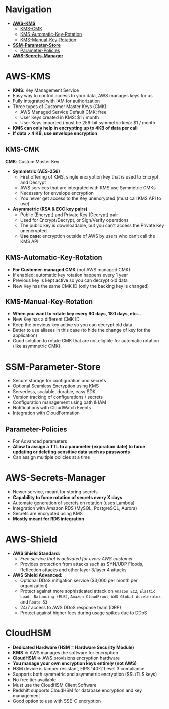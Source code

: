 # Navigation
- [**AWS-KMS**](#AWS-KMS)
	- [KMS-CMK](#KMS-CMK)
	- [KMS-Automatic-Key-Rotation](#KMS-Automatic-Key-Rotation)
	- [KMS-Manual-Key-Rotation](#KMS-Manual-Key-Rotation)
- [**SSM-Parameter-Store**](#SSM-Parameter-Store)
	- [Parameter-Policies](#Parameter-Policies)
- [**AWS-Secrets-Manager**](#AWS-Secrets-Manager)
# AWS-KMS
- **KMS**: Key Management Service
- Easy way to control access to your data, AWS manages keys for us  
- Fully integrated with IAM for authorization
- Three types of Customer Master Keys (CMK):  
	- AWS Managed Service Default CMK: free  
	- User Keys created in KMS: $1 / month  
	- User Keys imported (must be 256-bit symmetric key): $1 / month
- **KMS can only help in encrypting up to 4KB of data per call**  
- **If data > 4 KB, use envelope encryption**
## KMS-CMK
**CMK**: Custom Master Key
- **Symmetric (AES-256)**
	- First offering of KMS, single encryption key that is used to Encrypt and Decrypt  
	- AWS services that are integrated with KMS use Symmetric CMKs
	- Necessary for envelope encryption  
	- You never get access to the Key unencrypted (must call KMS API to use)
- **Asymmetric (RSA & ECC key pairs)**  
	- Public (Encrypt) and Private Key (Decrypt) pair  
	- Used for Encrypt/Decrypt, or Sign/Verify operations  
	- The public key is downloadable, but you can’t access the Private Key unencrypted  
	- **Use case**: encryption outside of AWS by users who can’t call the KMS API
## KMS-Automatic-Key-Rotation
- **For Customer-managed CMK** (not AWS managed CMK)  
- If enabled: automatic key rotation happens every 1 year  
- Previous key is kept active so you can decrypt old data  
- New Key has the same CMK ID (only the backing key is changed)
## KMS-Manual-Key-Rotation
- **When you want to rotate key every 90 days, 180 days, etc...**  
- New Key has a different CMK ID  
- Keep the previous key active so you can decrypt old data  
- Better to use aliases in this case (to hide the change of key for the application)  
- Good solution to rotate CMK that are not eligible for automatic rotation (like asymmetric CMK)
# SSM-Parameter-Store
- Secure storage for configuration and secrets  
- Optional Seamless Encryption using KMS  
- Serverless, scalable, durable, easy SDK  
- Version tracking of configurations / secrets  
- Configuration management using path & IAM  
- Notifications with CloudWatch Events  
- Integration with CloudFormation
## Parameter-Policies
- For Advanced parameters
- **Allow to assign a TTL to a parameter (expiration date) to force updating or deleting sensitive data such as passwords**  
- Can assign multiple policies at a time
# AWS-Secrets-Manager
- Newer service, meant for storing secrets  
- **Capability to force rotation of secrets every X days**  
- Automate generation of secrets on rotation (uses Lambda)  
- Integration with Amazon RDS (MySQL, PostgreSQL, Aurora)  
- Secrets are encrypted using KMS  
- **Mostly meant for RDS integration**
# AWS-Shield
- **AWS Shield Standard:**  
	- *Free service that is activated for every AWS customer*  
	- Provides protection from attacks such as SYN/UDP Floods, Reflection attacks and other layer 3/layer 4 attacks
- **AWS Shield Advanced:**  
	- Optional DDoS mitigation service ($3,000 per month per organization)  
	- Protect against more sophisticated attack on `Amazon EC2`, `Elastic Load  Balancing (ELB)`, `Amazon CloudFront`, `AWS Global Accelerator`, and `Route 53`  
	- 24/7 access to AWS DDoS response team (DRP)  
	- Protect against higher fees during usage spikes due to DDoS
# CloudHSM
- **Dedicated Hardware (HSM = Hardware Security Module)**
- **KMS** => AWS manages the software for encryption  
- **CloudHSM** => AWS provisions encryption hardware    
- **You manage your own encryption keys entirely (not AWS)**  
- HSM device is tamper resistant, FIPS 140-2 Level 3 compliance  
- Supports both symmetric and asymmetric encryption (SSL/TLS keys)  
- No free tier available  
- Must use the CloudHSM Client Software  
- Redshift supports CloudHSM for database encryption and key management 
- Good option to use with SSE-C encryption
